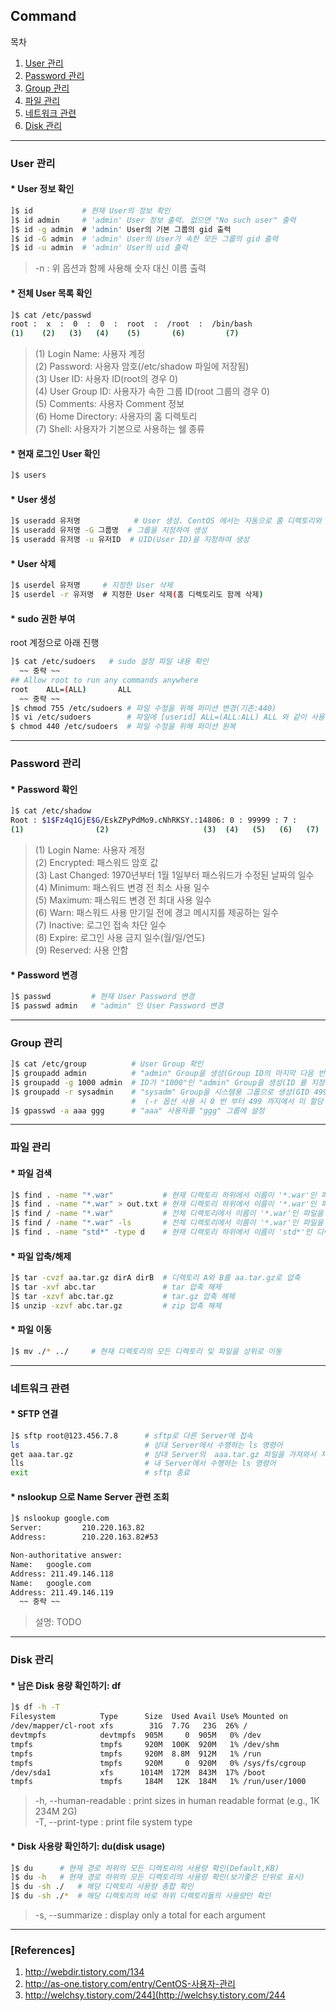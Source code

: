 ## Command

목차

1. [User 관리](#user-관리)
1. [Password 관리](#password-관리)
1. [Group 관리](#group-관리)
1. [파일 관리](#파일-관리)
1. [네트워크 관련](#네트워크-관련)
1. [Disk 관리](#disk-관리)

* * *

### User 관리

#### * User 정보 확인

```bash
]$ id           # 현재 User의 정보 확인
]$ id admin     # 'admin' User 정보 출력. 없으면 "No such user" 출력
]$ id -g admin  # 'admin' User의 기본 그룹의 gid 출력
]$ id -G admin  # 'admin' User의 User가 속한 모든 그룹의 gid 출력
]$ id -u admin  # 'admin' User의 uid 출력
```
> -n : 위 옵션과 함께 사용해 숫자 대신 이름 출력

#### * 전체 User 목록 확인

```bash
]$ cat /etc/passwd
root :  x  :  0  :  0  :  root  :  /root  :  /bin/bash
(1)    (2)   (3)   (4)    (5)       (6)         (7)
```

> (1) Login Name: 사용자 계정  
(2) Password: 사용자 암호(/etc/shadow 파일에 저장됨)  
(3) User ID: 사용자 ID(root의 경우 0)  
(4) User Group ID: 사용자가 속한 그룹 ID(root 그룹의 경우 0)  
(5) Comments: 사용자 Comment 정보  
(6) Home Directory: 사용자의 홈 디렉토리  
(7) Shell: 사용자가 기본으로 사용하는 쉘 종류  

#### * 현재 로그인 User 확인

```bash
]$ users
```

#### * User 생성

```bash
]$ useradd 유저명            # User 생성. CentOS 에서는 자동으로 홈 디렉토리와 쉘 환경이 설정됨
]$ useradd 유저명 -G 그룹명  # 그룹을 지정하여 생성
]$ useradd 유저명 -u 유저ID  # UID(User ID)을 지정하여 생성
```
#### * User 삭제

```bash
]$ userdel 유저명     # 지정한 User 삭제
]$ userdel -r 유저명  # 지정한 User 삭제(홈 디렉토리도 함께 삭제)
```

#### * sudo 권한 부여

root 계정으로 아래 진행
```bash
]$ cat /etc/sudoers   # sudo 설정 파일 내용 확인
  ~~ 중략 ~~
## Allow root to run any commands anywhere
root    ALL=(ALL)       ALL
  ~~ 중략 ~~
]$ chmod 755 /etc/sudoers # 파일 수정을 위해 퍼미션 변경(기존:440)
]$ vi /etc/sudoers        # 파일에 [userid] ALL=(ALL:ALL) ALL 와 같이 사용자 계정 추가
$ chmod 440 /etc/sudoers  # 파일 수정을 위해 퍼미션 원복
```


* * *

### Password 관리

#### * Password 확인

```bash
]$ cat /etc/shadow
Root : $1$Fz4q1GjE$G/EskZPyPdMo9.cNhRKSY.:14806: 0 : 99999 : 7 :      :      :
(1)                (2)                     (3)  (4)   (5)   (6)   (7)    (8)    (9)
```

> (1) Login Name: 사용자 계정  
(2) Encrypted: 패스워드 암호 값  
(3) Last Changed: 1970년부터 1월 1일부터 패스워드가 수정된 날짜의 일수  
(4) Minimum: 패스워드 변경 전 최소 사용 일수  
(5) Maximum: 패스워드 변경 전 최대 사용 일수  
(6) Warn: 패스워드 사용 만기일 전에 경고 메시지를 제공하는 일수  
(7) Inactive: 로그인 접속 차단 일수  
(8) Expire: 로그인 사용 금지 일수(월/일/연도)  
(9) Reserved: 사용 안함  

#### * Password 변경

```bash
]$ passwd         # 현재 User Password 변경
]$ passwd admin   # "admin" 인 User Password 변경
```

* * *

### Group 관리

```bash
]$ cat /etc/group          # User Group 확인
]$ groupadd admin          # "admin" Group을 생성(Group ID의 마지막 다음 번호로 ID가 생성됨, 500이 최소값)
]$ groupadd -g 1000 admin  # ID가 "1000"인 "admin" Group을 생성(ID 를 지정하여 생성)
]$ groupadd -r sysadmin    # "sysadm" Group을 시스템용 그룹으로 생성(GID 499 이하)
                           #  (-r 옵션 사용 시 0 번 부터 499 까지에서 미 할당 GID 중 가장 높은 번호를 할당)
]$ gpasswd -a aaa ggg      # "aaa" 사용자를 "ggg" 그룹에 설정
```

* * *

### 파일 관리

#### * 파일 검색

```bash
]$ find . -name "*.war"           # 현재 디렉토리 하위에서 이름이 '*.war'인 파일을 찾아 출력
]$ find . -name "*.war" > out.txt # 현재 디렉토리 하위에서 이름이 '*.war'인 파일 검색 출력 결과를 out.txt에 저장
]$ find / -name "*.war"           # 전체 디렉토리에서 이름이 '*.war'인 파일을 찾아 출력
]$ find / -name "*.war" -ls       # 전체 디렉토리에서 이름이 '*.war'인 파일을 찾아 ls 형식으로 출력
]$ find . -name "std*" -type d    # 현재 디렉토리 하위에서 이름이 'std*'인 디렉토리를 찾아 출력
```
#### * 파일 압축/해제

```bash
]$ tar -cvzf aa.tar.gz dirA dirB  # 디렉토리 A와 B를 aa.tar.gz로 압축
]$ tar -xvf abc.tar               # tar 압축 해제
]$ tar -xzvf abc.tar.gz           # tar.gz 압축 해제
]$ unzip -xzvf abc.tar.gz         # zip 압축 해제
```

#### * 파일 이동

```bash
]$ mv ./* ../     # 현재 디렉토리의 모든 디렉토리 및 파일을 상위로 이동
```

* * *

### 네트워크 관련

#### * SFTP 연결

```bash
]$ sftp root@123.456.7.8      # sftp로 다른 Server에 접속 
ls                            # 상대 Server에서 수행하는 ls 명령어
get aaa.tar.gz                # 상대 Server의  aaa.tar.gz 파일을 가져와서 저장
lls                           # 내 Server에서 수행하는 ls 명령어
exit                          # sftp 종료
```

#### * nslookup 으로 Name Server 관련 조회
```bash
]$ nslookup google.com
Server:         210.220.163.82
Address:        210.220.163.82#53

Non-authoritative answer:
Name:   google.com
Address: 211.49.146.118
Name:   google.com
Address: 211.49.146.119
  ~~ 중략 ~~
```
> 설명: TODO

* * *

### Disk 관리

#### * 남은 Disk 용량 확인하기: df

```bash
]$ df -h -T   
Filesystem          Type      Size  Used Avail Use% Mounted on
/dev/mapper/cl-root xfs        31G  7.7G   23G  26% /
devtmpfs            devtmpfs  905M     0  905M   0% /dev
tmpfs               tmpfs     920M  100K  920M   1% /dev/shm
tmpfs               tmpfs     920M  8.8M  912M   1% /run
tmpfs               tmpfs     920M     0  920M   0% /sys/fs/cgroup
/dev/sda1           xfs      1014M  172M  843M  17% /boot
tmpfs               tmpfs     184M   12K  184M   1% /run/user/1000
```
> -h, --human-readable : print sizes in human readable format (e.g., 1K 234M 2G)  
> -T, --print-type : print file system type


#### * Disk 사용량 확인하기: du(disk usage)
```bash
]$ du      # 현재 경로 하위의 모든 디렉토리의 사용량 확인(Default,KB)
]$ du -h   # 현재 경로 하위의 모든 디렉토리의 사용량 확인(보기좋은 단위로 표시)
]$ du -sh ./   # 해당 디렉토리 사용량 총합 확인
]$ du -sh ./*  # 해당 디렉토리의 바로 하위 디렉토리들의 사용량만 확인
```
> -s, --summarize : display only a total for each argument

* * *

### [References]
1. <http://webdir.tistory.com/134>
1. <http://as-one.tistory.com/entry/CentOS-사용자-관리>
1. <http://welchsy.tistory.com/244](http://welchsy.tistory.com/244>
